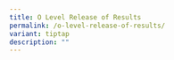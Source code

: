 ```yaml
---
title: O Level Release of Results
permalink: /o-level-release-of-results/
variant: tiptap
description: ""
---
```

